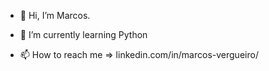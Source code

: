 - 👋 Hi, I’m Marcos.

- 🌱 I’m currently learning Python

- 📫 How to reach me => linkedin.com/in/marcos-vergueiro/
